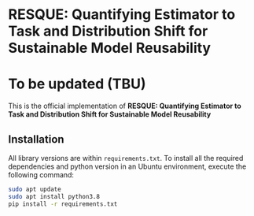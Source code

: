 # RESQUE: Quantifying Estimator to Task and Distribution Shift for Sustainable Model Reusability

# To be updated (TBU)

This is the official implementation of **RESQUE: Quantifying Estimator to Task and Distribution Shift for Sustainable Model Reusability**

## Installation
All library versions are within `requirements.txt`. To install all the required dependencies and python version in an Ubuntu environment, execute the following command:

```bash
sudo apt update
sudo apt install python3.8
pip install -r requirements.txt
```

